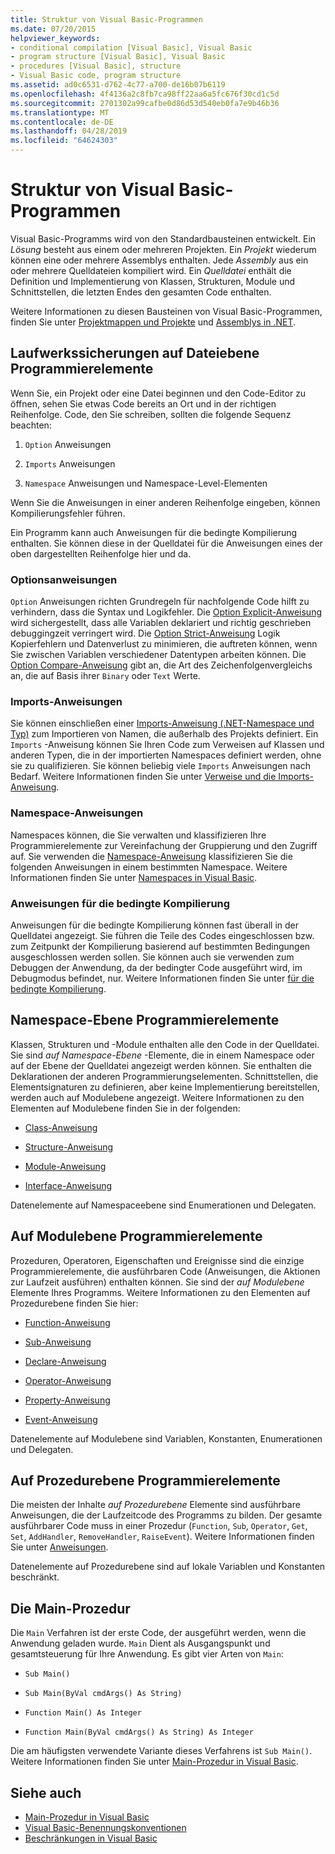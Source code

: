 ```yaml
---
title: Struktur von Visual Basic-Programmen
ms.date: 07/20/2015
helpviewer_keywords:
- conditional compilation [Visual Basic], Visual Basic
- program structure [Visual Basic], Visual Basic
- procedures [Visual Basic], structure
- Visual Basic code, program structure
ms.assetid: ad0c6531-d762-4c77-a700-de16b07b6119
ms.openlocfilehash: 4f4136a2c8fb7ca98ff22aa6a5fc676f30cd1c5d
ms.sourcegitcommit: 2701302a99cafbe0d86d53d540eb0fa7e9b46b36
ms.translationtype: MT
ms.contentlocale: de-DE
ms.lasthandoff: 04/28/2019
ms.locfileid: "64624303"
---
```

# <a name="structure-of-a-visual-basic-program"></a>Struktur von Visual Basic-Programmen
Visual Basic-Programms wird von den Standardbausteinen entwickelt. Ein *Lösung* besteht aus einem oder mehreren Projekten. Ein *Projekt* wiederum können eine oder mehrere Assemblys enthalten. Jede *Assembly* aus ein oder mehrere Quelldateien kompiliert wird. Ein *Quelldatei* enthält die Definition und Implementierung von Klassen, Strukturen, Module und Schnittstellen, die letzten Endes den gesamten Code enthalten.  
  
 Weitere Informationen zu diesen Bausteinen von Visual Basic-Programmen, finden Sie unter [Projektmappen und Projekte](/visualstudio/ide/solutions-and-projects-in-visual-studio) und [Assemblys in .NET](../../../standard/assembly/index.md).  
  
## <a name="file-level-programming-elements"></a>Laufwerkssicherungen auf Dateiebene Programmierelemente  
 Wenn Sie, ein Projekt oder eine Datei beginnen und den Code-Editor zu öffnen, sehen Sie etwas Code bereits an Ort und in der richtigen Reihenfolge. Code, den Sie schreiben, sollten die folgende Sequenz beachten:  
  
1. `Option` Anweisungen  
  
2. `Imports` Anweisungen  
  
3. `Namespace` Anweisungen und Namespace-Level-Elementen  
  
 Wenn Sie die Anweisungen in einer anderen Reihenfolge eingeben, können Kompilierungsfehler führen.  
  
 Ein Programm kann auch Anweisungen für die bedingte Kompilierung enthalten. Sie können diese in der Quelldatei für die Anweisungen eines der oben dargestellten Reihenfolge hier und da.  
  
### <a name="option-statements"></a>Optionsanweisungen  
 `Option` Anweisungen richten Grundregeln für nachfolgende Code hilft zu verhindern, dass die Syntax und Logikfehler. Die [Option Explicit-Anweisung](../../../visual-basic/language-reference/statements/option-explicit-statement.md) wird sichergestellt, dass alle Variablen deklariert und richtig geschrieben debuggingzeit verringert wird. Die [Option Strict-Anweisung](../../../visual-basic/language-reference/statements/option-strict-statement.md) Logik Kopierfehlern und Datenverlust zu minimieren, die auftreten können, wenn Sie zwischen Variablen verschiedener Datentypen arbeiten können. Die [Option Compare-Anweisung](../../../visual-basic/language-reference/statements/option-compare-statement.md) gibt an, die Art des Zeichenfolgenvergleichs an, die auf Basis ihrer `Binary` oder `Text` Werte.  
  
### <a name="imports-statements"></a>Imports-Anweisungen  
 Sie können einschließen einer [Imports-Anweisung (.NET-Namespace und Typ)](../../../visual-basic/language-reference/statements/imports-statement-net-namespace-and-type.md) zum Importieren von Namen, die außerhalb des Projekts definiert. Ein `Imports` -Anweisung können Sie Ihren Code zum Verweisen auf Klassen und anderen Typen, die in der importierten Namespaces definiert werden, ohne sie zu qualifizieren. Sie können beliebig viele `Imports` Anweisungen nach Bedarf. Weitere Informationen finden Sie unter [Verweise und die Imports-Anweisung](../../../visual-basic/programming-guide/program-structure/references-and-the-imports-statement.md).  
  
### <a name="namespace-statements"></a>Namespace-Anweisungen  
 Namespaces können, die Sie verwalten und klassifizieren Ihre Programmierelemente zur Vereinfachung der Gruppierung und den Zugriff auf. Sie verwenden die [Namespace-Anweisung](../../../visual-basic/language-reference/statements/namespace-statement.md) klassifizieren Sie die folgenden Anweisungen in einem bestimmten Namespace. Weitere Informationen finden Sie unter [Namespaces in Visual Basic](../../../visual-basic/programming-guide/program-structure/namespaces.md).  
  
### <a name="conditional-compilation-statements"></a>Anweisungen für die bedingte Kompilierung  
 Anweisungen für die bedingte Kompilierung können fast überall in der Quelldatei angezeigt. Sie führen die Teile des Codes eingeschlossen bzw. zum Zeitpunkt der Kompilierung basierend auf bestimmten Bedingungen ausgeschlossen werden sollen. Sie können auch sie verwenden zum Debuggen der Anwendung, da der bedingter Code ausgeführt wird, im Debugmodus befindet, nur. Weitere Informationen finden Sie unter [für die bedingte Kompilierung](../../../visual-basic/programming-guide/program-structure/conditional-compilation.md).  
  
## <a name="namespace-level-programming-elements"></a>Namespace-Ebene Programmierelemente  
 Klassen, Strukturen und -Module enthalten alle den Code in der Quelldatei. Sie sind *auf Namespace-Ebene* -Elemente, die in einem Namespace oder auf der Ebene der Quelldatei angezeigt werden können. Sie enthalten die Deklarationen der anderen Programmierungselementen. Schnittstellen, die Elementsignaturen zu definieren, aber keine Implementierung bereitstellen, werden auch auf Modulebene angezeigt. Weitere Informationen zu den Elementen auf Modulebene finden Sie in der folgenden:  
  
- [Class-Anweisung](../../../visual-basic/language-reference/statements/class-statement.md)  
  
- [Structure-Anweisung](../../../visual-basic/language-reference/statements/structure-statement.md)  
  
- [Module-Anweisung](../../../visual-basic/language-reference/statements/module-statement.md)  
  
- [Interface-Anweisung](../../../visual-basic/language-reference/statements/interface-statement.md)  
  
 Datenelemente auf Namespaceebene sind Enumerationen und Delegaten.  
  
## <a name="module-level-programming-elements"></a>Auf Modulebene Programmierelemente  
 Prozeduren, Operatoren, Eigenschaften und Ereignisse sind die einzige Programmierelemente, die ausführbaren Code (Anweisungen, die Aktionen zur Laufzeit ausführen) enthalten können. Sie sind der *auf Modulebene* Elemente Ihres Programms. Weitere Informationen zu den Elementen auf Prozedurebene finden Sie hier:  
  
- [Function-Anweisung](../../../visual-basic/language-reference/statements/function-statement.md)  
  
- [Sub-Anweisung](../../../visual-basic/language-reference/statements/sub-statement.md)  
  
- [Declare-Anweisung](../../../visual-basic/language-reference/statements/declare-statement.md)  
  
- [Operator-Anweisung](../../../visual-basic/language-reference/statements/operator-statement.md)  
  
- [Property-Anweisung](../../../visual-basic/language-reference/statements/property-statement.md)  
  
- [Event-Anweisung](../../../visual-basic/language-reference/statements/event-statement.md)  
  
 Datenelemente auf Modulebene sind Variablen, Konstanten, Enumerationen und Delegaten.  
  
## <a name="procedure-level-programming-elements"></a>Auf Prozedurebene Programmierelemente  
 Die meisten der Inhalte *auf Prozedurebene* Elemente sind ausführbare Anweisungen, die der Laufzeitcode des Programms zu bilden. Der gesamte ausführbarer Code muss in einer Prozedur (`Function`, `Sub`, `Operator`, `Get`, `Set`, `AddHandler`, `RemoveHandler`, `RaiseEvent`). Weitere Informationen finden Sie unter [Anweisungen](../../../visual-basic/programming-guide/language-features/statements.md).  
  
 Datenelemente auf Prozedurebene sind auf lokale Variablen und Konstanten beschränkt.  
  
## <a name="the-main-procedure"></a>Die Main-Prozedur  
 Die `Main` Verfahren ist der erste Code, der ausgeführt werden, wenn die Anwendung geladen wurde. `Main` Dient als Ausgangspunkt und gesamtsteuerung für Ihre Anwendung. Es gibt vier Arten von `Main`:  
  
- `Sub Main()`  
  
- `Sub Main(ByVal cmdArgs() As String)`  
  
- `Function Main() As Integer`  
  
- `Function Main(ByVal cmdArgs() As String) As Integer`  
  
 Die am häufigsten verwendete Variante dieses Verfahrens ist `Sub Main()`. Weitere Informationen finden Sie unter [Main-Prozedur in Visual Basic](../../../visual-basic/programming-guide/program-structure/main-procedure.md).  
  
## <a name="see-also"></a>Siehe auch

- [Main-Prozedur in Visual Basic](../../../visual-basic/programming-guide/program-structure/main-procedure.md)
- [Visual Basic-Benennungskonventionen](../../../visual-basic/programming-guide/program-structure/naming-conventions.md)
- [Beschränkungen in Visual Basic](../../../visual-basic/programming-guide/program-structure/limitations.md)
